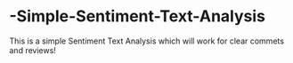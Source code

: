 # -Simple-Sentiment-Text-Analysis
This is a simple  Sentiment Text Analysis which will work for clear commets and reviews!
